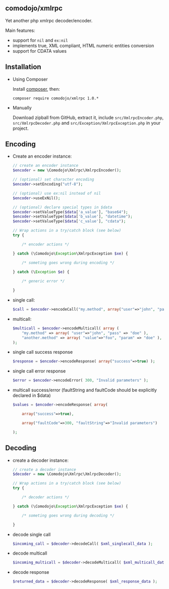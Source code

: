## comodojo/xmlrpc

Yet another php xmlrpc decoder/encoder.

Main features:

- support for `nil` and `ex:nil`
- implements true, XML compliant, HTML numeric entities conversion
- support for CDATA values

## Installation

- Using Composer

	Install [composer](https://getcomposer.org/), then:

	`` composer require comodojo/xmlrpc 1.0.* ``

-	Manually

	Download zipball from GitHub, extract it, include `src/XmlrpcEncoder.php`, `src/XmlrpcDecoder.php` and `src/Exception/XmlrpcException.php` in your project.

## Encoding

-	Create an encoder instance:

	```php
	// create an encoder instance
	$encoder = new \Comodojo\Xmlrpc\XmlrpcEncoder();

	// (optional) set character encoding
	$encoder->setEncoding("utf-8");

	// (optional) use ex:nil instead of nil
	$encoder->useExNil();

	// (optional) declare special types in $data
	$encoder->setValueType($data['a_value'], "base64");
	$encoder->setValueType($data['b_value'], "datetime");
	$encoder->setValueType($data['c_value'], "cdata");
	
	// Wrap actions in a try/catch block (see below)
	try {

		/* encoder actions */

	} catch (\Comodojo\Exception\XmlrpcException $xe) {

		/* someting goes wrong during encoding */

	} catch (\Exception $e) {
		
		/* generic error */

	}

	```

-	single call:

	```php
	$call = $encoder->encodeCall("my.method", array("user"=>"john", "pass" => "doe")) ;

	```

-	multicall:

	```php
	$multicall = $encoder->encodeMulticall( array (
		"my.method" => array( "user"=>"john", "pass" => "doe" ),
		"another.method" => array( "value"=>"foo", "param" => "doe" ),
	);

	```

-	single call success response

	```php
	$response = $encoder->encodeResponse( array("success"=>true) );

	```

-	single call error response

	```php
	$error = $encoder->encodeError( 300, "Invalid parameters" );

	```

-	multicall success/error (faultString and faultCode should be explicitly declared in $data)

	```php
	$values = $encoder->encodeResponse( array(

		array("success"=>true),

		array("faultCode"=>300, "faultString"=>"Invalid parameters")

	);

	```

## Decoding

-	create a decoder instance:

	```php
	// create a decoder instance
	$decoder = new \Comodojo\Xmlrpc\XmlrpcDecoder();
	
	// Wrap actions in a try/catch block (see below)
	try {

		/* decoder actions */

	} catch (\Comodojo\Exception\XmlrpcException $xe) {

		/* someting goes wrong during decoding */

	}

	```

-	decode single call

	```php
	$incoming_call = $decoder->decodeCall( $xml_singlecall_data );

	```

-	decode multicall

	```php
	$incoming_multicall = $decoder->decodeMulticall( $xml_multicall_data );

	```

-	decode response
	
	```php
	$returned_data = $decoder->decodeResponse( $xml_response_data );

	```
